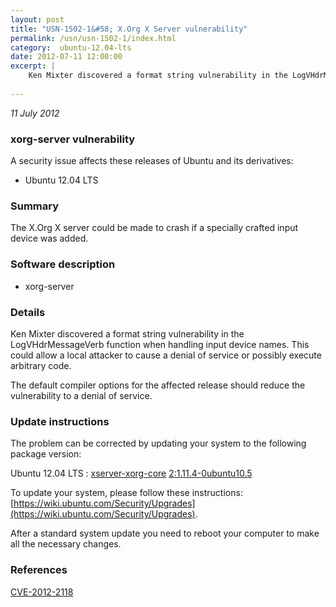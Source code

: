 ```yaml
---
layout: post
title: "USN-1502-1&#58; X.Org X Server vulnerability"
permalink: /usn/usn-1502-1/index.html
category:  ubuntu-12.04-lts
date: 2012-07-11 12:00:00
excerpt: |
    Ken Mixter discovered a format string vulnerability in the LogVHdrMessageVerb function when handling input device names. This could allow a local attacker to cause a denial of service or possibly execute arbitrary code.
    
--- 
```

 
 

*11 July 2012*

### xorg-server vulnerability

A security issue affects these releases of Ubuntu and its derivatives:

* Ubuntu 12.04 LTS

### Summary

The X.Org X server could be made to crash if a specially crafted input device was added.

### Software description

* xorg-server 

### Details

Ken Mixter discovered a format string vulnerability in the LogVHdrMessageVerb function when handling input device names. This could allow a local attacker to cause a denial of service or possibly execute arbitrary code.

The default compiler options for the affected release should reduce the vulnerability to a denial of service. 

### Update instructions

The problem can be corrected by updating your system to the following package version:

Ubuntu 12.04 LTS
 : [xserver-xorg-core](https://launchpad.net/ubuntu/+source/xorg-server) <span> [2:1.11.4-0ubuntu10.5](https://launchpad.net/ubuntu/+source/xorg-server/2:1.11.4-0ubuntu10.5) </span> 

To update your system, please follow these instructions: [https://wiki.ubuntu.com/Security/Upgrades](https://wiki.ubuntu.com/Security/Upgrades).

After a standard system update you need to reboot your computer to make all the necessary changes. 

### References

 
 [CVE-2012-2118](http://people.ubuntu.com/~ubuntu-security/cve/CVE-2012-2118)
 

